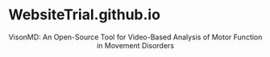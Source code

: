 # WebsiteTrial.github.io
<div align="center">
  VisonMD: An Open-Source Tool for Video-Based Analysis of Motor Function in Movement Disorders
</div>
